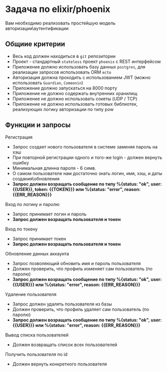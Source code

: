 # Задача по elixir/phoenix

Вам необходимо реализовать простейшую модель авторизации\аутентификации

## Общиие критерии

- Весь код должен находиться в `git` репозитории
- Проект - стандартный `stateless` проект `phoenix` c REST интерфейсом
- Приложение должно использовать базу данных `postgres`, для реализации запросов использовать ORM `ecto`
- Авторизация должна проходить с использованием JWT (можно использовать `Guardian`, `Comeonin`)
- Приложение должно запускаться на 8000 порту
- Приложение не должно содержать внутренних хранилищ
- Приложение не должно использовать сокеты (UDP / TCP)
- Приложение не должно использовать готовых библиотек, реализующих логику авторизации по типу pow

## Функции и запросы

Регистрация

- Запрос создает нового пользователя в системе заменяя пароль на хэш
- При повторной регистрации одного и того-же login - должен вернуть ошибку
- Минимальная длинна пароля - 6 симв.
- О самом пользователе нам достаточно знать логин, имя, хэш, и даты создания\обновления
- **Запрос должен возращать сообщение по типу %{status: "ok", user: {{USER}}, token: {{TOKEN}}} или %{status: "error", reason: {{ERR_REASON}}}**

Вход по логину и паролю

- Запрос принимает логин и пароль
- **Запрос должен возращать пользователя и токен**

Вход по токену

- Запрос принимает токен
- **Запрос должен возращать пользователя и токен**

Обновление данных аккаунта

- Запрос позволяющий обновить имя и пароль пользователя
- Должен проверить, что профиль изменяет сам пользователь (по паролю)
- **Запрос должен возращать сообщение по типу %{status: "ok", user: {{USER}}} или %{status: "error", reason: {{ERR_REASON}}}**

Удаление пользователя

- Запрос должен удалять пользователя из базы
- Должен проверить, что профиль удаляет сам пользователь (по паролю)
- **Запрос должен возращать сообщение по типу %{status: "ok", user: {{USER}}} или %{status: "error", reason: {{ERR_REASON}}}**

Вывод списка пользователей

- Должен возвращать список всех пользователей

Получить пользователя по id

- Должен вернуть конкретного пользователя
